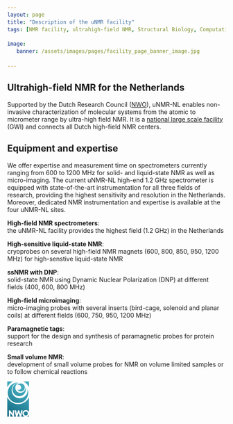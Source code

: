 ```yaml
---
layout: page
title: "Description of the uNMR facility"
tags: [NMR facility, ultrahigh-field NMR, Structural Biology, Computational Biology, Protein Structure]

image:
   banner: /assets/images/pages/facility_page_banner_image.jpg

---
```


## Ultrahigh-field NMR for the Netherlands
Supported by the Dutch Research Council (<a href="https://www.nwo.nl/en/about-nwo">NWO</a>), uNMR-NL enables non-invasive characterization of molecular systems from the atomic to micrometer range by ultra-high field NMR.  It is a <a href="https://www.nwo.nl/en/large-scale-research-infrastructure">national large scale facility</a> (GWI) and connects all Dutch high-field NMR centers.


## Equipment and expertise

We offer expertise and measurement time on spectrometers currently ranging from 600 to 1200 MHz for solid- and liquid-state NMR as well as micro-imaging. The current uNMR-NL high-end 1.2 GHz spectrometer is equipped with state-of-the-art instrumentation for all three fields of research, providing the highest sensitivity and resolution in the Netherlands. Moreover, dedicated NMR instrumentation and expertise is available at the four uNMR-NL sites.

**High-field NMR spectrometers**:\
the uNMR-NL facility provides the highest field (1.2 GHz) in the Netherlands

**High-sensitive liquid-state NMR**:\
cryoprobes on several high-field NMR magnets (600, 800, 850, 950, 1200 MHz) for high-senstive liquid-state NMR

**ssNMR with DNP**:\
solid-state NMR using Dynamic Nuclear Polarization (DNP) at different fields (400, 600, 800 MHz)

**High-field microimaging**:\
micro-imaging probes with several inserts (bird-cage, solenoid and planar coils) at different fields (600, 750, 950, 1200 MHz)

**Paramagnetic tags**:\
support for the design and synthesis of paramagnetic probes for protein research

**Small volume NMR**:\
development of small volume probes for NMR on volume limited samples or to follow chemical reactions

[![NWO logo](/assets/images/logos/logo_nwo.png)](https://www.nwo.nl)

